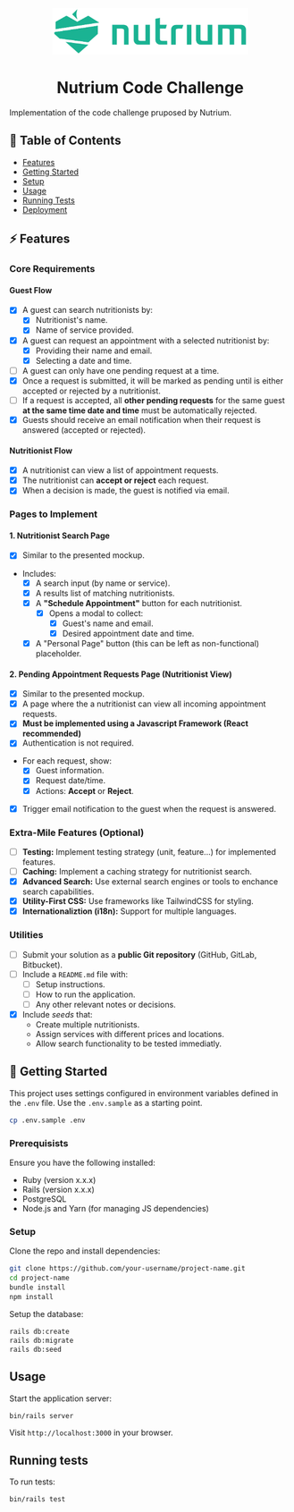 <div align="center">
    <img src="app/assets/images/nutrium.webp" alt="delegatewise" width="350px">
    <h1>Nutrium Code Challenge</h1>
</div>

Implementation of the code challenge pruposed by Nutrium.

## 📜 Table of Contents

- [Features](#features)
- [Getting Started](#getting-started)
- [Setup](#setup)
- [Usage](#usage)
- [Running Tests](#running-tests)
- [Deployment](#deployment)

## ⚡ Features

### Core Requirements

#### Guest Flow 

- [x] A guest can search nutritionists by:
    - [x] Nutritionist's name.
    - [x] Name of service provided.
- [x] A guest can request an appointment with a selected nutritionist by:
    - [x] Providing their name and email.
    - [x] Selecting a date and time.
- [ ] A guest can only have one pending request at a time.
- [x] Once a request is submitted, it will be marked as pending until is either
accepted or rejected by a nutritionist.
- [ ] If a request is accepted, all **other pending requests** for the same
guest **at the same time date and time** must be automatically rejected.
- [x] Guests should receive an email notification when their request is answered
(accepted or rejected).

#### Nutritionist Flow

- [x] A nutritionist can view a list of appointment requests.
- [x] The nutritionist can **accept or reject** each request.
- [x] When a decision is made, the guest is notified via email.

### Pages to Implement

#### 1. Nutritionist Search Page

- [x] Similar to the presented mockup.
- Includes:
    - [x] A search input (by name or service).
    - [x] A results list of matching nutritionists.
    - [x] A **"Schedule Appointment"** button for each nutritionist.
        - [x] Opens a modal to collect:
            - [x] Guest's name and email.
            - [x] Desired appointment date and time.
    - [x] A "Personal Page" button (this can be left as non-functional) placeholder.

#### 2. Pending Appointment Requests Page (Nutritionist View)

- [x] Similar to the presented mockup.
- [x] A page where the a nutritionist can view all incoming appointment
requests.
- [x] **Must be implemented using a Javascript Framework (React recommended)**
- [x] Authentication is not required.
- For each request, show:
    - [x] Guest information.
    - [x] Request date/time.
    - [x] Actions: **Accept** or **Reject**.
- [x] Trigger email notification to the guest when the request is answered.

### Extra-Mile Features (Optional)

- [ ] **Testing:** Implement testing strategy (unit, feature...) for implemented
features.
- [ ] **Caching:** Implement a caching strategy for nutritionist search.
- [x] **Advanced Search:** Use external search engines or tools to enchance
search capabilities.
- [x] **Utility-First CSS:** Use frameworks like TailwindCSS for styling.
- [x] **Internationaliztion (i18n):** Support for multiple languages.

### Utilities

- [ ] Submit your solution as a **public Git repository** (GitHub, GitLab,
Bitbucket).
- [ ] Include a `README.md` file with:
    - [ ] Setup instructions.
    - [ ] How to run the application.
    - [ ] Any other relevant notes or decisions.
- [x] Include *seeds* that:
    - Create multiple nutritionists.
    - Assign services with different prices and locations.
    - Allow search functionality to be tested immediatly.

## 🚀 Getting Started

This project uses settings configured in environment variables defined in the
`.env` file. Use the `.env.sample` as a starting point.

```bash
cp .env.sample .env
```

### Prerequisists

Ensure you have the following installed:

- Ruby (version x.x.x)
- Rails (version x.x.x)
- PostgreSQL
- Node.js and Yarn (for managing JS dependencies)

### Setup

Clone the repo and install dependencies:

```bash
git clone https://github.com/your-username/project-name.git
cd project-name
bundle install
npm install
```

Setup the database:

```
rails db:create
rails db:migrate
rails db:seed
```

## Usage

Start the application server:

```
bin/rails server
```

Visit `http://localhost:3000` in your browser.

## Running tests

To run tests:

```
bin/rails test
```
